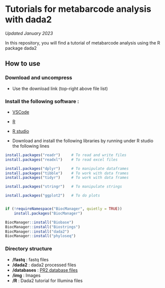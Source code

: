 # Tutorials for metabarcode analysis with dada2

_Updated January 2023_

In this repository, you will find a tutorial of metabarcode analysis using the R package dada2

    
## How to use

### Download and uncompress

* Use the download link (top-right above file list)

### Install the following software :  

* [VSCode](https://code.visualstudio.com/download)

* [R](https://cran.r-project.org/index.html)

* [R studio](https://www.rstudio.com/products/rstudio/download/#download)

* Download and install the following libraries by running under R studio the following lines

```R
install.packages("readr")     # To read and write files
install.packages("readxl")    # To read excel files

install.packages("dplyr")     # To manipulate dataframes
install.packages("tibble")    # To work with data frames
install.packages("tidyr")     # To work with data frames

install.packages("stringr")   # To manipulate strings

install.packages("ggplot2")   # To do plots


if (!requireNamespace("BiocManager", quietly = TRUE))
    install.packages("BiocManager")

BiocManager::install("Biobase")
BiocManager::install("Biostrings")
BiocManager::install("dada2")
BiocManager::install("phyloseq")

```
### Directory structure

* **/fastq** : fastq files
* **/dada2** : dada2 processed files
* **/databases** : [PR2 database files](https://github.com/pr2database/pr2database/releases/)
* **/img** : Images
* **/R** : Dada2 tutorial for Illumina files
